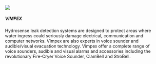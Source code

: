 <div class="grid grid-cols-1 gap-5">
  <div class="flex gap-8 p-6 w-full bg-white border border-neutral-6 rounded-md">
    <div class="grid place-content-center min-w-24 h-24">
      <img src="./partner/vimpex.png" class="object-cover" />
    </div>
    <div>
      <h5>VIMPEX</h5>
      <p class="pt-4">
        Hydrosense leak detection systems are designed to protect areas where water ingress could seriously damage electrical, communication and computer networks. Vimpex are also experts in voice sounder and audible/visual evacuation technology. Vimpex offer a complete range of voice sounders, audible and visual alarms and accessories including the revolutionary Fire-Cryer Voice Sounder, ClamBell and StroBell.
      </p>
    </div>
  </div>
</div>